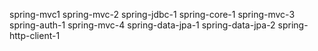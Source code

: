 spring-mvc1
spring-mvc-2
spring-jdbc-1
spring-core-1
spring-mvc-3
spring-auth-1
spring-mvc-4
spring-data-jpa-1
spring-data-jpa-2
spring-http-client-1